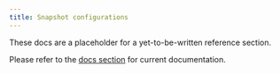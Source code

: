 ```yaml
---
title: Snapshot configurations
---
```


<Alert type='danger'>

These docs are a placeholder for a yet-to-be-written reference section.

Please refer to the [docs section](docs/docs/building-a-dbt-project/snapshots.md) for current documentation.

</Alert>
